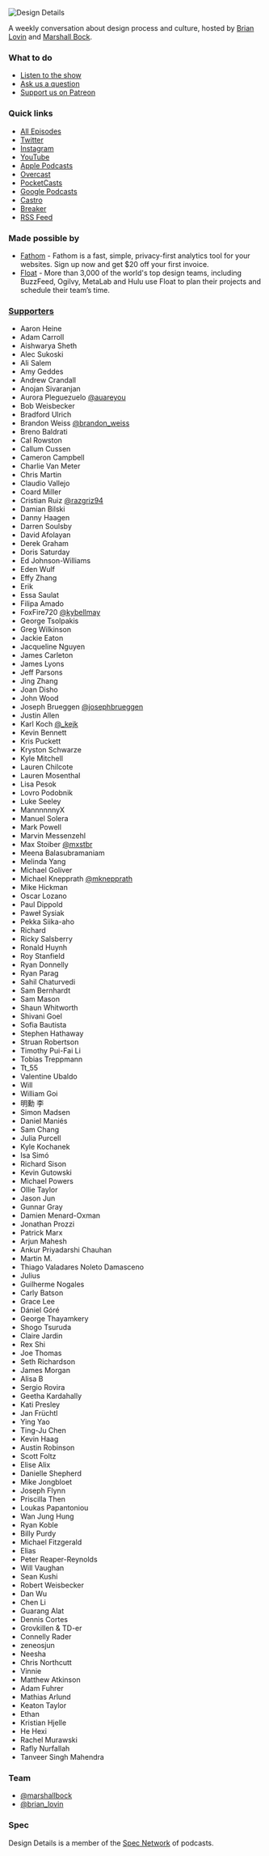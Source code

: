![Design Details](./public/static/img/dd-wide.png)

A weekly conversation about design process and culture, hosted by [Brian Lovin](https://twitter.com/brian_lovin) and [Marshall Bock](https://twitter.com/marshallbock).

### What to do
- [Listen to the show](https://spec.fm/podcasts/design-details)
- [Ask us a question](https://github.com/specfm/design-details/issues/new)
- [Support us on Patreon](https://patreon.com/designdetails)

### Quick links
- [All Episodes](https://spec.fm/podcasts/design-details)
- [Twitter](https://twitter.com/designdetailsfm)
- [Instagram](https://instagram.com/designdetailsfm)
- [YouTube](https://www.youtube.com/channel/UC8Dakb6zA4KDEzHx_rYqzxQ/)
- [Apple Podcasts](https://geo.itunes.apple.com/ca/podcast/feed/id947191070)
- [Overcast](https://overcast.fm/itunes947191070)
- [PocketCasts](http://pca.st/itunes/947191070)
- [Google Podcasts](https://play.google.com/music/m/Iyvjpq3k44ux2azsmvlxe3cc5by?t=Design_Details)
- [Castro](https://castro.fm/itunes/947191070)
- [Breaker](https://www.breaker.audio/design-details)
- [RSS Feed](http://simplecast.fm/podcasts/1034/rss)

### Made possible by
- [Fathom](https://designdetails.fm/fathom) - Fathom is a fast, simple, privacy-first analytics tool for your websites. Sign up now and get $20 off your first invoice.
- [Float](https://www.float.com/?utm_source=designdetails&utm_medium=specfm) - More than 3,000 of the world's top design teams, including BuzzFeed, Ogilvy, MetaLab and Hulu use Float to plan their projects and schedule their team’s time.

### [Supporters](https://patreon.com/designdetails)
- Aaron Heine
- Adam Carroll
- Aishwarya Sheth
- Alec Sukoski
- Ali Salem
- Amy Geddes
- Andrew Crandall
- Anojan Sivaranjan
- Aurora Pleguezuelo [@auareyou](https://twitter.com/auareyou)
- Bob Weisbecker
- Bradford Ulrich
- Brandon Weiss [@brandon_weiss](https://twitter.com/brandon_weiss)
- Breno Baldrati
- Cal Rowston
- Callum Cussen
- Cameron Campbell
- Charlie Van Meter
- Chris Martin
- Claudio Vallejo
- Coard Miller
- Cristian Ruiz [@razgriz94](https://twitter.com/razgriz94)
- Damian Bilski
- Danny Haagen
- Darren Soulsby
- David Afolayan
- Derek Graham
- Doris Saturday
- Ed Johnson-Williams
- Eden Wulf
- Effy Zhang
- Erik
- Essa Saulat
- Filipa Amado
- FoxFire720 [@kybellmay](https://twitter.com/kybellmay)
- George Tsolpakis
- Greg Wilkinson
- Jackie Eaton
- Jacqueline Nguyen
- James Carleton
- James Lyons
- Jeff Parsons
- Jing Zhang
- Joan Disho
- John Wood
- Joseph Brueggen [@josephbrueggen](https://twitter.com/josephbrueggen)
- Justin Allen
- Karl Koch [@_kejk](https://twitter.com/_kejk)
- Kevin Bennett
- Kris Puckett
- Kryston Schwarze
- Kyle Mitchell
- Lauren Chilcote
- Lauren Mosenthal
- Lisa Pesok
- Lovro Podobnik
- Luke Seeley
- MannnnnnyX
- Manuel Solera
- Mark Powell
- Marvin Messenzehl
- Max Stoiber [@mxstbr](https://twitter.com/mxstbr)
- Meena Balasubramaniam
- Melinda Yang
- Michael Goliver
- Michael Knepprath [@mknepprath](https://twitter.com/mknepprath)
- Mike Hickman
- Oscar Lozano
- Paul Dippold
- Paweł Sysiak
- Pekka Siika-aho
- Richard
- Ricky Salsberry
- Ronald Huynh
- Roy Stanfield
- Ryan Donnelly
- Ryan Parag
- Sahil Chaturvedi
- Sam Bernhardt
- Sam Mason
- Shaun Whitworth
- Shivani Goel
- Sofia Bautista
- Stephen Hathaway
- Struan Robertson
- Timothy Pui-Fai Li
- Tobias Treppmann
- Tt_55
- Valentine Ubaldo
- Will
- William Goi
- 明勳 李
- Simon Madsen
- Daniel Maniés
- Sam Chang
- Julia Purcell
- Kyle Kochanek
- Isa Simó
- Richard Sison
- Kevin Gutowski
- Michael Powers
- Ollie Taylor
- Jason Jun
- Gunnar Gray
- Damien Menard-Oxman
- Jonathan Prozzi
- Patrick Marx
- Arjun Mahesh
- Ankur Priyadarshi Chauhan
- Martin M.
- Thiago Valadares Noleto Damasceno
- Julius
- Guilherme Nogales
- Carly Batson
- Grace Lee
- Dániel Góré
- George Thayamkery
- Shogo Tsuruda
- Claire Jardin
- Rex Shi
- Joe Thomas
- Seth Richardson
- James Morgan
- Alisa B
- Sergio Rovira
- Geetha Kardahally
- Kati Presley
- Jan Früchtl
- Ying Yao
- Ting-Ju Chen
- Kevin Haag
- Austin Robinson
- Scott Foltz
- Elise Alix
- Danielle Shepherd
- Mike Jongbloet
- Joseph Flynn
- Priscilla Then
- Loukas Papantoniou
- Wan Jung Hung
- Ryan Koble
- Billy Purdy
- Michael Fitzgerald
- Elias
- Peter Reaper-Reynolds
- Will Vaughan
- Sean Kushi
- Robert Weisbecker
- Dan Wu
- Chen Li
- Guarang Alat
- Dennis Cortes
- Grovkillen & TD-er
- Connelly Rader
- zeneosjun
- Neesha
- Chris Northcutt
- Vinnie
- Matthew Atkinson
- Adam Fuhrer
- Mathias Arlund
- Keaton Taylor
- Ethan
- Kristian Hjelle
- He Hexi
- Rachel Murawski
- Rafly Nurfallah
- Tanveer Singh Mahendra

### Team
- [@marshallbock](https://twitter.com/marshallbock)
- [@brian_lovin](https://twitter.com/brian_lovin)

### Spec
Design Details is a member of the [Spec Network](https://spec.fm/) of podcasts.
